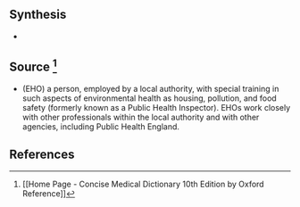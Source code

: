 ## Synthesis
- 
## Source [^1]
- (EHO) a person, employed by a local authority, with special training in such aspects of environmental health as housing, pollution, and food safety (formerly known as a Public Health Inspector). EHOs work closely with other professionals within the local authority and with other agencies, including Public Health England.
## References

[^1]: [[Home Page - Concise Medical Dictionary 10th Edition by Oxford Reference]]